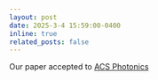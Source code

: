 ```yaml
---
layout: post
date: 2025-3-4 15:59:00-0400
inline: true
related_posts: false
---
```


Our paper accepted to <a href="https://pubs.acs.org/doi/abs/10.1021/acsphotonics.4c02602">ACS Photonics</a>
